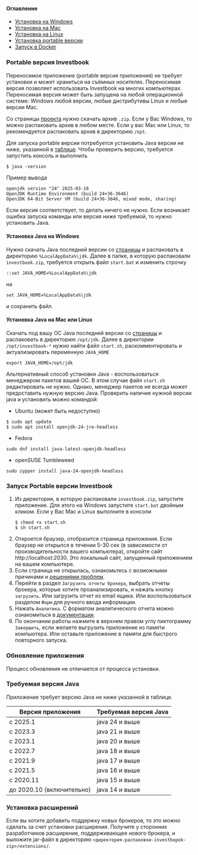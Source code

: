 #### Оглавление
- [Установка на Windows](install-on-windows.md)
- [Установка на Mac](install-on-mac.md)
- [Установка на Linux](install-on-linux.md)
- [Установка portable версии](install-portable.md)
- [Запуск в Docker](run-by-docker.md)

### Portable версия Investbook

Переносимое приложение (portable версия приложения) не требует установки и может храниться на съёмных носителях.
Переносимая версия позволяет использовать Investbook на многих компьютерах. Переносимая версия может быть запущена
на любой операционной системе: Windows любой версии, любые дистрибутивы Linux и любые версии Mac.

Со страницы [проекта](https://github.com/spacious-team/investbook/releases/latest) нужно скачать архив `.zip`.
Если у Вас Windows, то можно распаковать архив в любом месте. Если у вас Mac или Linux, то рекомендуется
распаковать архив в директорию `/opt`.

Для запуска portable версии потребуется установить Java версии не ниже, указанной в [таблице](#требуемая-версия-java).
Чтобы проверить версию, требуется запустить консоль и выполнить
```shell script
$ java -version
```
Пример вывода
```shell
openjdk version "24" 2025-03-18
OpenJDK Runtime Environment (build 24+36-3646)
OpenJDK 64-Bit Server VM (build 24+36-3646, mixed mode, sharing)
```
Если версия соответствует, то делать ничего не нужно. Если возникает ошибка запуска команды или версия ниже требуемой,
то нужно установить Java.

#### Установка Java на Windows
Нужно скачать Java последней версии со [страницы](https://openjdk.org/) и распаковать в директорию `%LocalAppData%\jdk`.
Далее в папке, в которую распаковали `investbook.zip`, требуется открыть файл `start.bat` и изменить строчку
```shell
::set JAVA_HOME=%LocalAppData%\jdk
```
на
```shell
set JAVA_HOME=%LocalAppData%\jdk
```
и сохранить файл.

#### Установка Java на Mac или Linux
Скачать под вашу ОС Java последней версии со [страницы](https://openjdk.org/) и распаковать в директорию `/opt/jdk`. Далее в директории
`/opt/investbook-*` нужно найти файл `start.sh`, раскомментировать и актуализировать переменную `JAVA_HOME`
   ```shell
export JAVA_HOME=/opt/jdk
```

Альтернативный способ установки Java - воспользоваться менеджером пакетов вашей ОС. В этом случае файл `start.sh`
редактировать не нужно. Однако, менеджер пакетов не всегда может предоставить нужную версию Java.
Проверить наличие нужной версии java и установить можно командой:
- Ubuntu (может быть недоступно)
```shell
$ sudo apt update
$ sudo apt install openjdk-24-jre-headless
```
- Fedora
```shell
sudo dnf install java-latest-openjdk-headless
```
- openSUSE Tumbleweed
```shell
sudo zypper install java-24-openjdk-headless
```

### Запуск Portable версии Investbook
1. Из директории, в которую распаковали `investbook.zip`, запустите приложение. Для этого на Windows запустите
   `start.bat` двойным кликом. Если у Вас Mac и Linux выполните в консоли
   ```shell
   $ chmod +x start.sh
   $ sh start.sh
   ```
2. Откроется браузер, отобразится страница приложения.
   Если браузер не открылся в течении 5-30 сек (в зависимости от производительности вашего компьютера),
   откройте сайт http://localhost:2030. Это локальный сайт, запущенный приложением на вашем компьютере.
3. Если страница не открылась, ознакомьтесь с возможными причинами и [решениями проблем](/src/main/asciidoc/troubleshooting.adoc).
4. Перейти в раздел `Загрузить отчеты брокера`, выбрать отчеты брокера, которые хотите проанализировать, и нажать кнопку
   `загрузить`. Или загрузить отчет из email ящика. Или воспользоваться разделом `Форм` для ручного ввода информации.
5. Нажать `Аналитика`. С форматом аналитического отчета можно ознакомиться в [документации](/src/main/asciidoc/index.adoc).
6. По окончании работы нажмите в верхнем правом углу пиктограмму `Завершить`, если желаете выгрузить приложение
   из памяти компьютера. Или оставьте приложение в памяти для быстрого повторного запуска.

### Обновление приложения

Процесс обновления не отличается от процесса установки.

### Требуемая версия Java

Приложение требует версию Java не ниже указанной в таблице.

| Версия приложения         | Требуемая версия Java |
|---------------------------|-----------------------|
| с 2025.1                  | java 24 и выше        |
| с 2023.3                  | java 21 и выше        |
| с 2023.1                  | java 20 и выше        |
| с 2022.7                  | java 18 и выше        | 
| с 2021.9                  | java 17 и выше        |
| с 2021.5                  | java 16 и выше        |
| c 2020.11                 | java 15 и выше        |
| до 2020.10 (включительно) | java 14 и выше        |

### Установка расширений

Если вы хотите добавить поддержку новых брокеров, то это можно сделать за счет установки расширения.
Получите у сторонних разработчиков расширение, поддерживающее нового брокера, и выложите jar-файл в директорию
`<директория-распаковки-investbopok-zip>/extensions/`.
